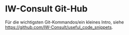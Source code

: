 # IW-Consult Git-Hub
Für die wichtigsten Git-Kommandos/ein kleines Intro, siehe https://github.com/IW-Consult/useful_code_snippets.
